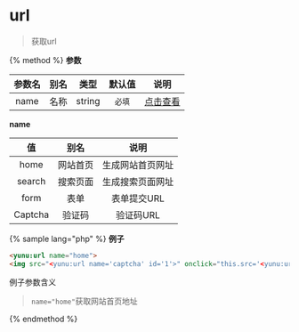 # url

> 获取url

{% method %}
**参数**

|参数名|别名|类型|默认值|说明|
|:----:|:--:|:--:|:----:|:--:|
|name|名称|string|`必填`|[点击查看](#name)|

<span id="name">**name**</span>

|值|别名|说明|
|:-:|:--:|:--:|
|home|网站首页|生成网站首页网址|
|search|搜索页面|生成搜索页面网址|
|form|表单|表单提交URL|
|Captcha|验证码|验证码URL|

{% sample lang="php" %}
**例子**

```html
<yunu:url name="home">
<img src="<yunu:url name='captcha' id='1'>" onclick="this.src='<yunu:url name='captcha' id='1'>'" />  id为表单id
```

例子参数含义

>`name="home"`获取网站首页地址

{% endmethod %}

